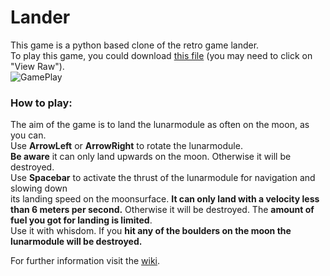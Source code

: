 # Lander
This game is a python based clone of the retro game lander.  
To play this game, you could download [this file](Lander_Windows.zip) (you may need to click on "View Raw").  
![GamePlay](GamePlay.gif)
  
### How to play:
The aim of the game is to land the lunarmodule as often on the moon, as you can.  
Use **ArrowLeft** or **ArrowRight** to rotate the lunarmodule.  
**Be aware** it can only land upwards on the moon. Otherwise it will be destroyed.  
Use **Spacebar** to activate the thrust of the lunarmodule for navigation and slowing down  
its landing speed on the moonsurface. **It can only land with a velocity less than 6 meters per second.**
Otherwise it will be destroyed. The **amount of fuel you got for landing is limited**.  
Use it with whisdom. If you **hit any of the boulders on the moon the lunarmodule will be destroyed.**

For further information visit the [wiki](../../wiki).
